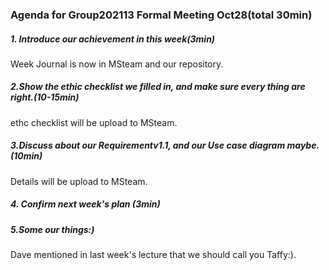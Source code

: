 ### Agenda for Group202113 Formal Meeting Oct28(total 30min)

##### 1. Introduce our achievement in this week(3min)

Week Journal is now in MSteam and our repository.

##### 2.Show the ethic checklist we filled in, and make sure every thing are right.(10-15min)

ethc checklist will be upload to MSteam.

##### 3.Discuss about our Requirementv1.1, and our Use case diagram maybe.(10min)

Details will be upload to MSteam.

##### 4. Confirm next week's plan (3min)

##### 5.Some our things:)

Dave mentioned in last week's lecture that we should call you Taffy:).
